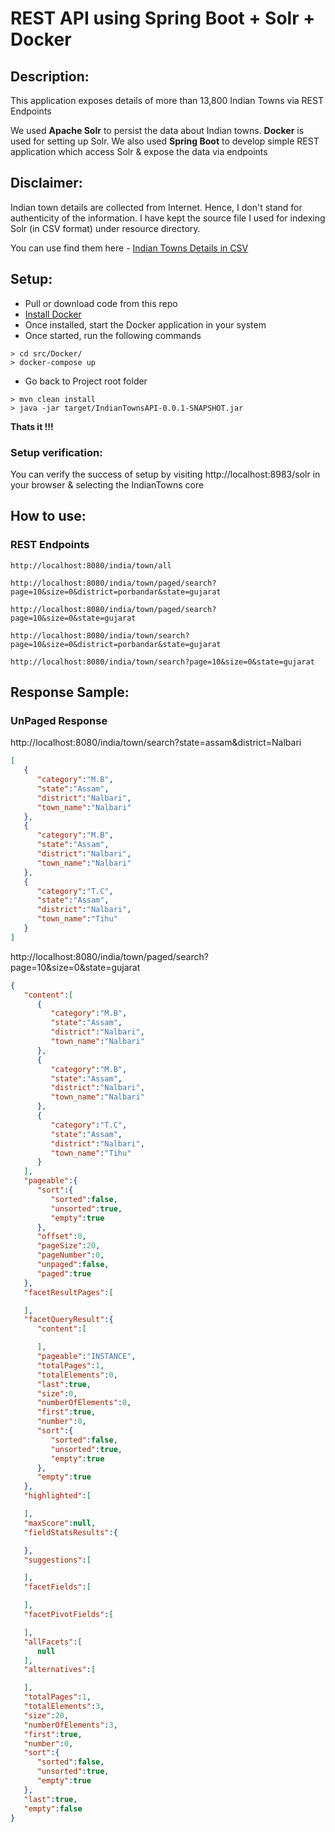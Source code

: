 # REST API using Spring Boot + Solr + Docker

## Description:

This application exposes details of more than 13,800 Indian Towns via REST Endpoints

We used **Apache Solr** to persist the data about Indian towns. **Docker** is used for setting up Solr. We also used **Spring Boot** to develop simple REST application which access Solr & expose the data via endpoints

## Disclaimer: 

Indian town details are collected from Internet. Hence, I don't stand for authenticity of the information. I have kept the source file I used for indexing Solr (in CSV format) under resource directory. 

You can use find them here - [Indian Towns Details in CSV](https://github.com/iamvickyav/SpringBoot-Solr-Using-Docker/tree/master/src/main/resources/solr_index_source)

## Setup:

 - Pull or download code from this repo
 - [Install Docker](https://docs.docker.com/install/) 
 - Once installed, start the Docker application in your system
 - Once started, run the following commands
```
> cd src/Docker/
> docker-compose up
```
 - Go back to Project root folder
```
> mvn clean install
> java -jar target/IndianTownsAPI-0.0.1-SNAPSHOT.jar
```

**Thats it !!!** 
### Setup verification:
You can verify the success of setup by visiting http://localhost:8983/solr in your browser & selecting the IndianTowns core

## How to use:

### REST Endpoints

```
http://localhost:8080/india/town/all

http://localhost:8080/india/town/paged/search?page=10&size=0&district=porbandar&state=gujarat

http://localhost:8080/india/town/paged/search?page=10&size=0&state=gujarat

http://localhost:8080/india/town/search?page=10&size=0&district=porbandar&state=gujarat

http://localhost:8080/india/town/search?page=10&size=0&state=gujarat

```

## Response Sample:

### UnPaged Response

http://localhost:8080/india/town/search?state=assam&district=Nalbari

```json
[  
   {  
      "category":"M.B",
      "state":"Assam",
      "district":"Nalbari",
      "town_name":"Nalbari"
   },
   {  
      "category":"M.B",
      "state":"Assam",
      "district":"Nalbari",
      "town_name":"Nalbari"
   },
   {  
      "category":"T.C",
      "state":"Assam",
      "district":"Nalbari",
      "town_name":"Tihu"
   }
]
```
http://localhost:8080/india/town/paged/search?page=10&size=0&state=gujarat

```json
{
   "content":[
      {
         "category":"M.B",
         "state":"Assam",
         "district":"Nalbari",
         "town_name":"Nalbari"
      },
      {
         "category":"M.B",
         "state":"Assam",
         "district":"Nalbari",
         "town_name":"Nalbari"
      },
      {
         "category":"T.C",
         "state":"Assam",
         "district":"Nalbari",
         "town_name":"Tihu"
      }
   ],
   "pageable":{
      "sort":{
         "sorted":false,
         "unsorted":true,
         "empty":true
      },
      "offset":0,
      "pageSize":20,
      "pageNumber":0,
      "unpaged":false,
      "paged":true
   },
   "facetResultPages":[

   ],
   "facetQueryResult":{
      "content":[

      ],
      "pageable":"INSTANCE",
      "totalPages":1,
      "totalElements":0,
      "last":true,
      "size":0,
      "numberOfElements":0,
      "first":true,
      "number":0,
      "sort":{
         "sorted":false,
         "unsorted":true,
         "empty":true
      },
      "empty":true
   },
   "highlighted":[

   ],
   "maxScore":null,
   "fieldStatsResults":{

   },
   "suggestions":[

   ],
   "facetFields":[

   ],
   "facetPivotFields":[

   ],
   "allFacets":[
      null
   ],
   "alternatives":[

   ],
   "totalPages":1,
   "totalElements":3,
   "size":20,
   "numberOfElements":3,
   "first":true,
   "number":0,
   "sort":{
      "sorted":false,
      "unsorted":true,
      "empty":true
   },
   "last":true,
   "empty":false
}
```
